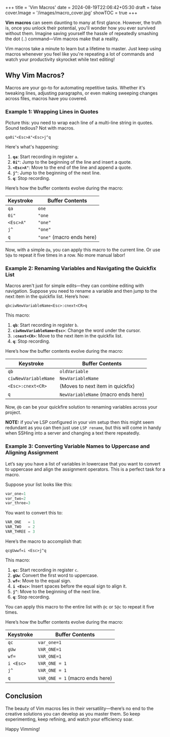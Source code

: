 +++
title = 'Vim Macros'
date = 2024-08-19T22:06:42+05:30
draft = false
cover.Image = '/images/macro_cover.jpg'
showTOC = true
+++

**Vim macros** can seem daunting to many at first glance. However, the truth is, once you unlock their potential, you'll wonder how you ever survived without them. Imagine saving yourself the hassle of repeatedly smashing the dot (`.`) command—Vim macros make that a reality.

Vim macros take a minute to learn but a lifetime to master. Just keep using macros whenever you feel like you're repeating a lot of commands and watch your productivity skyrocket while text editing!

## Why Vim Macros?

Macros are your go-to for automating repetitive tasks. Whether it's tweaking lines, adjusting paragraphs, or even making sweeping changes across files, macros have you covered.

### Example 1: Wrapping Lines in Quotes

Picture this: you need to wrap each line of a multi-line string in quotes. Sound tedious? Not with macros.

```
qa0i"<Esc>A"<Esc>j^q
```

Here's what's happening:

1. **`qa`**: Start recording in register `a`.
2. **`0i"`**: Jump to the beginning of the line and insert a quote.
3. **`<Esc>A"`**: Move to the end of the line and append a quote.
4. **`j^`**: Jump to the beginning of the next line.
5. **`q`**: Stop recording.

Here’s how the buffer contents evolve during the macro:

| Keystroke | Buffer Contents           |
| --------- | ------------------------- |
| `qa`      | `one`                     |
| `0i"`     | `"one`                    |
| `<Esc>A"` | `"one"`                   |
| `j^`      | `"one"`                   |
| `q`       | `"one"` (macro ends here) |

Now, with a simple `@a`, you can apply this macro to the current line. Or use `5@a` to repeat it five times in a row. No more manual labor!

### Example 2: Renaming Variables and Navigating the Quickfix List

Macros aren't just for simple edits—they can combine editing with navigation. Suppose you need to rename a variable and then jump to the next item in the quickfix list. Here’s how:

```
qbciwNewVariableName<Esc>:cnext<CR>q
```

This macro:

1. **`qb`**: Start recording in register `b`.
2. **`ciwNewVariableName<Esc>`**: Change the word under the cursor.
3. **`:cnext<CR>`**: Move to the next item in the quickfix list.
4. **`q`**: Stop recording.

Here’s how the buffer contents evolve during the macro:

| Keystroke            | Buffer Contents                     |
| -------------------- | ----------------------------------- |
| `qb`                 | `oldVariable`                       |
| `ciwNewVariableName` | `NewVariableName`                   |
| `<Esc>:cnext<CR>`    | (Moves to next item in quickfix)    |
| `q`                  | `NewVariableName` (macro ends here) |

Now, `@b` can be your quickfire solution to renaming variables across your project.

**NOTE:** if you've LSP configured in your vim setup then this might seem redundant as you can then just use `LSP rename`, but this will come in handy when SSHing into a server and changing a text there repeatedly.

### Example 3: Converting Variable Names to Uppercase and Aligning Assignment

Let’s say you have a list of variables in lowercase that you want to convert to uppercase and align the assignment operators. This is a perfect task for a macro.

Suppose your list looks like this:

```cpp
var_one=1
var_two=2
var_three=3
```

You want to convert this to:

```cpp
VAR_ONE   = 1
VAR_TWO   = 2
VAR_THREE = 3
```

Here’s the macro to accomplish that:

```
qcgUwwf=i <Esc>j^q
```

This macro:

1. **`qc`**: Start recording in register `c`.
2. **`gUw`**: Convert the first word to uppercase.
3. **`wf=`**: Move to the equal sign.
4. **`i <Esc>`**: Insert spaces before the equal sign to align it.
5. **`j^`**: Move to the beginning of the next line.
6. **`q`**: Stop recording.

You can apply this macro to the entire list with `@c` or `5@c` to repeat it five times.

Here’s how the buffer contents evolve during the macro:

| Keystroke | Buffer Contents                 |
| --------- | ------------------------------- |
| `qc`      | `var_one=1`                     |
| `gUw`     | `VAR_ONE=1`                     |
| `wf=`     | `VAR_ONE=1`                     |
| `i <Esc>` | `VAR_ONE = 1`                   |
| `j^`      | `VAR_ONE = 1`                   |
| `q`       | `VAR_ONE = 1` (macro ends here) |

## Conclusion

The beauty of Vim macros lies in their versatility—there’s no end to the creative solutions you can develop as you master them. So keep experimenting, keep refining, and watch your efficiency soar.

Happy Vimming!
